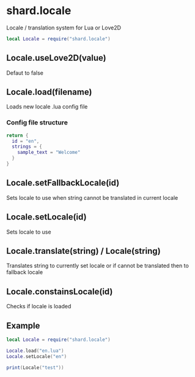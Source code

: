 # shard.locale
Locale / translation system for Lua or Love2D

```lua
local Locale = require("shard.locale")
```

## Locale.useLove2D(value)
Defaut to false

## Locale.load(filename)
Loads new locale .lua config file

### Config file structure
```lua
return {
  id = "en",
  strings = {
    sample_text = "Welcome"
  }
}
```

## Locale.setFallbackLocale(id)
Sets locale to use when string cannot be translated in current locale

## Locale.setLocale(id)
Sets locale to use

## Locale.translate(string) / Locale(string)
Translates string to currently set locale or if cannot be translated then to fallback locale

## Locale.constainsLocale(id)
Checks if locale is loaded

## Example
```lua
local Locale = require("shard.locale")

Locale.load("en.lua")
Locale.setLocale("en")

print(Locale("test"))
```